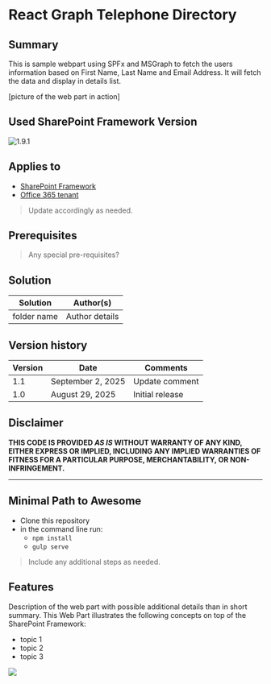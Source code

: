 # React Graph Telephone Directory

## Summary
This is sample webpart using SPFx and MSGraph to fetch the users information based on First Name, Last Name and Email Address.
It will fetch the data and display in details list.

[picture of the web part in action]

## Used SharePoint Framework Version

![1.9.1](https://img.shields.io/badge/version-1.9.1-green.svg)

## Applies to

* [SharePoint Framework](https://docs.microsoft.com/sharepoint/dev/spfx/sharepoint-framework-overview)
* [Office 365 tenant](https://docs.microsoft.com/sharepoint/dev/spfx/set-up-your-development-environment)

> Update accordingly as needed.

## Prerequisites

> Any special pre-requisites?

## Solution

Solution|Author(s)
--------|---------
folder name | Author details

## Version history

Version|Date|Comments
-------|----|--------
1.1|September 2, 2025|Update comment
1.0|August 29, 2025|Initial release

## Disclaimer

**THIS CODE IS PROVIDED *AS IS* WITHOUT WARRANTY OF ANY KIND, EITHER EXPRESS OR IMPLIED, INCLUDING ANY IMPLIED WARRANTIES OF FITNESS FOR A PARTICULAR PURPOSE, MERCHANTABILITY, OR NON-INFRINGEMENT.**

---

## Minimal Path to Awesome

* Clone this repository
* in the command line run:
  * `npm install`
  * `gulp serve`

> Include any additional steps as needed.

## Features

Description of the web part with possible additional details than in short summary. 
This Web Part illustrates the following concepts on top of the SharePoint Framework:

* topic 1
* topic 2
* topic 3

<img src="https://telemetry.sharepointpnp.com/sp-dev-fx-webparts/samples/readme-template" />
